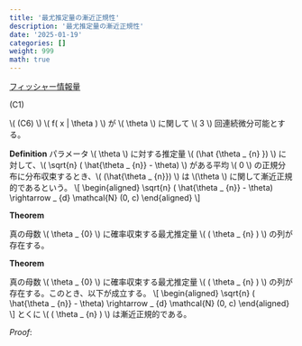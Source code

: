 ```yaml
---
title: '最尤推定量の漸近正規性'
description: '最尤推定量の漸近正規性'
date: '2025-01-19'
categories: []
weight: 999
math: true
---
```




[フィッシャー情報量](/wiki/%E6%95%B0%E7%90%86%E3%83%A2%E3%83%87%E3%83%AB/%E3%83%95%E3%82%A3%E3%83%83%E3%82%B7%E3%83%A3%E3%83%BC%E6%83%85%E5%A0%B1%E9%87%8F/)

(C1) 

\\( (C6) \\) \\( f( x | \theta ) \\) が \\( \theta \\) に関して \\( 3 \\) 回連続微分可能とする。



**Definition** パラメータ \\( \theta \\) に対する推定量 \\( (\hat {\theta _ {n} }) \\) に対して、\\( \sqrt{n} ( \hat{\theta _ {n}} - \theta) \\) がある平均 \\( 0 \\) の正規分布に分布収束するとき、\\( (\hat{\theta _ {n}}) \\) は \\(\theta \\) に関して漸近正規的であるという。
\\[ \\begin{aligned}  \\sqrt{n} ( \\hat{\\theta _ {n}} - \\theta) \\rightarrow _ {d} \\mathcal{N} (0\, c)  \\end{aligned} \\]



**Theorem** 

真の母数 \\( \theta _ {0} \\) に確率収束する最尤推定量 \\( ( \theta _ {n} ) \\) の列が存在する。



**Theorem** 

真の母数 \\( \theta _ {0} \\) に確率収束する最尤推定量 \\( ( \theta _ {n} ) \\) の列が存在する。このとき、以下が成立する。
\\[ \\begin{aligned}  \\sqrt{n} ( \\hat{\\theta _ {n}} - \\theta) \\rightarrow _ {d} \\mathcal{N} (0\, c)  \\end{aligned} \\]
とくに \\( ( \theta _ {n} ) \\) は漸近正規的である。

*Proof*: 
